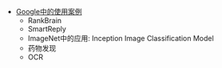 - [Google中的使用案例](https://www.tensorflow.org/about/uses)
  - RankBrain
  - SmartReply
  - ImageNet中的应用: Inception Image Classification Model
  - 药物发现
  - OCR
